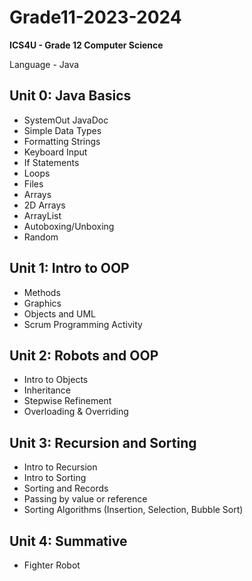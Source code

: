 # Grade11-2023-2024
**ICS4U - Grade 12 Computer Science**

Language - Java

<h2>Unit 0: Java Basics</h2>

- SystemOut JavaDoc
- Simple Data Types
- Formatting Strings
- Keyboard Input
- If Statements
- Loops
- Files
- Arrays
- 2D Arrays
- ArrayList
- Autoboxing/Unboxing
- Random



<h2>Unit 1: Intro to OOP</h2>

- Methods
- Graphics
- Objects and UML
- Scrum Programming Activity


<h2>Unit 2: Robots and OOP</h2>

- Intro to Objects
- Inheritance
- Stepwise Refinement
- Overloading & Overriding

<h2>Unit 3: Recursion and Sorting</h2>

- Intro to Recursion
- Intro to Sorting
- Sorting and Records
- Passing by value or reference
- Sorting Algorithms (Insertion, Selection, Bubble Sort)

<h2>Unit 4: Summative</h2>

- Fighter Robot
